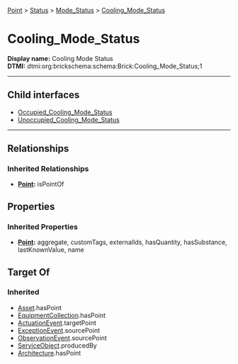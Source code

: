 [Point](../../../Point.md) > [Status](../../Status.md) > [Mode_Status](../Mode_Status.md) > [Cooling_Mode_Status](#)
# Cooling_Mode_Status

**Display name:** Cooling Mode Status<br />
**DTMI:** dtmi:org:brickschema:schema:Brick:Cooling_Mode_Status;1

---


## Child interfaces
* [Occupied_Cooling_Mode_Status](../Occupied_Mode_Status/Occupied_Cooling_Mode_Status.md)
* [Unoccupied_Cooling_Mode_Status](../Unoccupied_Mode_Status/Unoccupied_Cooling_Mode_Status.md)

---
## Relationships
### Inherited Relationships
* **[Point](../../../Point.md):** isPointOf
## Properties
### Inherited Properties
* **[Point](../../../Point.md):** aggregate, customTags, externalIds, hasQuantity, hasSubstance, lastKnownValue, name
## Target Of
### Inherited
* [Asset](../../../../Asset/Asset.md).hasPoint
* [EquipmentCollection](../../../../Collection/AssetCollection/EquipmentCollection/EquipmentCollection.md).hasPoint
* [ActuationEvent](../../../../Event/PointEvent/ActuationEvent.md).targetPoint
* [ExceptionEvent](../../../../Event/PointEvent/ExceptionEvent.md).sourcePoint
* [ObservationEvent](../../../../Event/PointEvent/ObservationEvent.md).sourcePoint
* [ServiceObject](../../../../Information/ServiceObject/ServiceObject.md).producedBy
* [Architecture](../../../../Space/Architecture/Architecture.md).hasPoint
